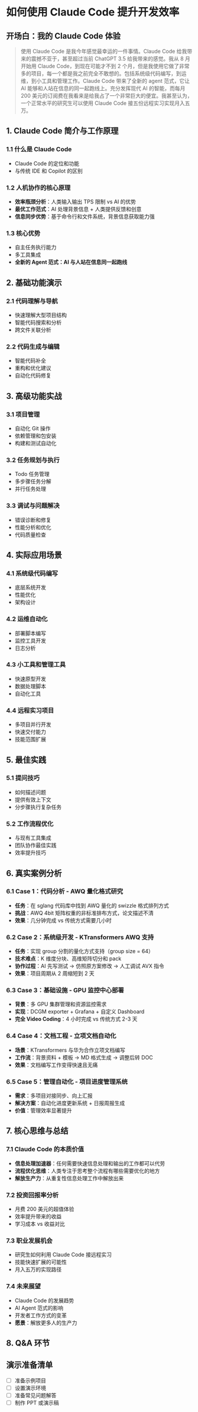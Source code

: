 # 如何使用 Claude Code 提升开发效率

## 开场白：我的 Claude Code 体验
> 使用 Claude Code 是我今年感觉最幸运的一件事情。Claude Code 给我带来的震撼不亚于，甚至超过当前 ChatGPT 3.5 给我带来的感觉。我从 8 月开始用 Claude Code，到现在可能才不到 2 个月，但是我使用它做了非常多的项目，每一个都是我之前完全不敢想的。包括系统级代码编写，到运维，到小工具和管理工作。Claude Code 带来了全新的 agent 范式，它让 AI 能够和人站在信息的同一起跑线上。充分发挥现代 AI 的智能，而每月 200 美元的订阅费在我看来是给我占了一个非常巨大的便宜。我甚至认为，一个正常水平的研究生可以使用 Claude Code 接五份远程实习实现月入五万。

## 1. Claude Code 简介与工作原理
### 1.1 什么是 Claude Code
- Claude Code 的定位和功能
- 与传统 IDE 和 Copilot 的区别

### 1.2 人机协作的核心原理
- **效率瓶颈分析**：人类输入输出 TPS 限制 vs AI 的优势
- **最优工作范式**：AI 处理背景信息 + 人类提供反馈和创意
- **信息同步优势**：基于命令行和文件系统，背景信息获取能力强

### 1.3 核心优势
- 自主任务执行能力
- 多工具集成
- **全新的 Agent 范式：AI 与人站在信息同一起跑线**

## 2. 基础功能演示
### 2.1 代码理解与导航
- 快速理解大型项目结构
- 智能代码搜索和分析
- 跨文件关联分析

### 2.2 代码生成与编辑
- 智能代码补全
- 重构和优化建议
- 自动化代码修复

## 3. 高级功能实战
### 3.1 项目管理
- 自动化 Git 操作
- 依赖管理和包安装
- 构建和测试自动化

### 3.2 任务规划与执行
- Todo 任务管理
- 多步骤任务分解
- 并行任务处理

### 3.3 调试与问题解决
- 错误诊断和修复
- 性能分析和优化
- 代码质量检查

## 4. 实际应用场景
### 4.1 系统级代码编写
- 底层系统开发
- 性能优化
- 架构设计

### 4.2 运维自动化
- 部署脚本编写
- 监控工具开发
- 日志分析

### 4.3 小工具和管理工具
- 快速原型开发
- 数据处理脚本
- 自动化工具

### 4.4 远程实习项目
- 多项目并行开发
- 快速交付能力
- 技能范围扩展

## 5. 最佳实践
### 5.1 提问技巧
- 如何描述问题
- 提供有效上下文
- 分步骤执行复杂任务

### 5.2 工作流程优化
- 与现有工具集成
- 团队协作最佳实践
- 效率提升技巧

## 6. 真实案例分析
### 6.1 Case 1：代码分析 - AWQ 量化格式研究
- **任务**：在 sglang 代码库中找到 AWQ 量化的 swizzle 格式排列方式
- **挑战**：AWQ 4bit 矩阵权重的非标准排布方式，论文描述不清
- **效果**：几分钟完成 vs 传统方式需要几小时

### 6.2 Case 2：系统级开发 - KTransformers AWQ 支持
- **任务**：实现 group 分割的量化方式支持（group size = 64）
- **技术难点**：K 维度分块、高维矩阵切分和 pack
- **协作过程**：AI 先写测试 → 仿照原方案修改 → 人工调试 AVX 指令
- **效果**：项目周期从 2 周缩短到 2 天

### 6.3 Case 3：基础设施 - GPU 监控中心部署
- **背景**：多 GPU 集群管理和资源监控需求
- **实现**：DCGM exporter + Grafana + 自定义 Dashboard
- **完全 Video Coding**：4 小时完成 vs 传统方式 2-3 天

### 6.4 Case 4：文档工程 - 立项文档自动化
- **场景**：KTransformers 与华为合作立项文档编写
- **工作流**：背景资料 + 模板 → MD 格式生成 → 调整后转 DOC
- **效果**：文档编写工作变得快速且无痛

### 6.5 Case 5：管理自动化 - 项目进度管理系统
- **需求**：多项目对接同步、向上汇报
- **解决方案**：自动化进度更新系统 + 日报周报生成
- **价值**：管理效率显著提升

## 7. 核心思维与总结
### 7.1 Claude Code 的本质价值
- **信息处理加速器**：任何需要快速信息处理和输出的工作都可以代劳
- **流程优化思维**：人类专注于思考整个流程有哪些需要优化的地方
- **解放生产力**：从重复性信息处理工作中解放出来

### 7.2 投资回报率分析
- 月费 200 美元的超值体验
- 效率提升带来的收益
- 学习成本 vs 收益对比

### 7.3 职业发展机会
- 研究生如何利用 Claude Code 接远程实习
- 技能快速扩展的可能性
- 月入五万的实现路径

### 7.4 未来展望
- Claude Code 的发展趋势
- AI Agent 范式的影响
- 开发者工作方式的变革
- **愿景**：解放更多人的生产力

## 8. Q&A 环节

## 演示准备清单
- [ ] 准备示例项目
- [ ] 设置演示环境
- [ ] 准备常见问题解答
- [ ] 制作 PPT 或演示稿